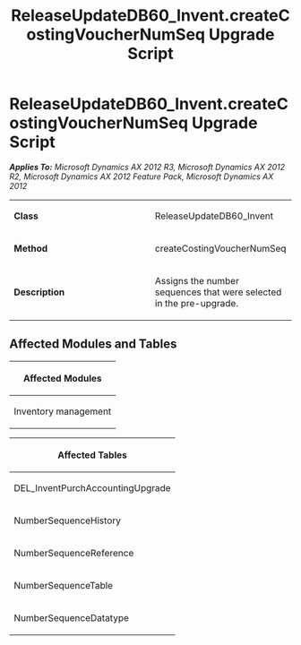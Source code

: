 ﻿---
title: ReleaseUpdateDB60_Invent.createCostingVoucherNumSeq Upgrade Script
TOCTitle: ReleaseUpdateDB60_Invent.createCostingVoucherNumSeq Upgrade Script
ms:assetid: 5b33d7e0-a1f5-750a-42c6-df82ea4cf087
ms:mtpsurl: https://msdn.microsoft.com/en-us/library/JJ736305(v=AX.60)
ms:contentKeyID: 49708480
ms.date: 05/18/2015
mtps_version: v=AX.60
---

# ReleaseUpdateDB60\_Invent.createCostingVoucherNumSeq Upgrade Script 


_**Applies To:** Microsoft Dynamics AX 2012 R3, Microsoft Dynamics AX 2012 R2, Microsoft Dynamics AX 2012 Feature Pack, Microsoft Dynamics AX 2012_

<table>
<colgroup>
<col style="width: 50%" />
<col style="width: 50%" />
</colgroup>
<tbody>
<tr class="odd">
<td><p><strong>Class</strong></p></td>
<td><p>ReleaseUpdateDB60_Invent</p></td>
</tr>
<tr class="even">
<td><p><strong>Method</strong></p></td>
<td><p>createCostingVoucherNumSeq</p></td>
</tr>
<tr class="odd">
<td><p><strong>Description</strong></p></td>
<td><p>Assigns the number sequences that were selected in the pre-upgrade.</p></td>
</tr>
</tbody>
</table>


## Affected Modules and Tables

<table>
<colgroup>
<col style="width: 100%" />
</colgroup>
<thead>
<tr class="header">
<th><p>Affected Modules</p></th>
</tr>
</thead>
<tbody>
<tr class="odd">
<td><p>Inventory management</p></td>
</tr>
</tbody>
</table>


<table>
<colgroup>
<col style="width: 100%" />
</colgroup>
<thead>
<tr class="header">
<th><p>Affected Tables</p></th>
</tr>
</thead>
<tbody>
<tr class="odd">
<td><p>DEL_InventPurchAccountingUpgrade</p></td>
</tr>
<tr class="even">
<td><p>NumberSequenceHistory</p></td>
</tr>
<tr class="odd">
<td><p>NumberSequenceReference</p></td>
</tr>
<tr class="even">
<td><p>NumberSequenceTable</p></td>
</tr>
<tr class="odd">
<td><p>NumberSequenceDatatype</p></td>
</tr>
</tbody>
</table>

  


